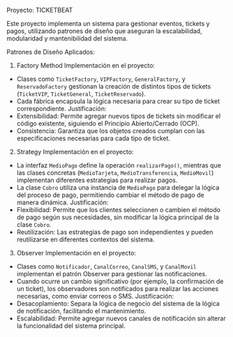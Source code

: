 Proyecto: TICKETBEAT

Este proyecto implementa un sistema para gestionar eventos, tickets y pagos, utilizando patrones de diseño que aseguran la escalabilidad, modularidad y mantenibilidad del sistema.

Patrones de Diseño Aplicados:

1. Factory Method
Implementación en el proyecto:
- Clases como `TicketFactory`, `VIPFactory`, `GeneralFactory`, y `ReservadoFactory` gestionan la creación de distintos tipos de tickets (`TicketVIP`, `TicketGeneral`, `TicketReservado`).
- Cada fábrica encapsula la lógica necesaria para crear su tipo de ticket correspondiente.
Justificación:
- Extensibilidad: Permite agregar nuevos tipos de tickets sin modificar el código existente, siguiendo el Principio Abierto/Cerrado (OCP).
- Consistencia: Garantiza que los objetos creados cumplan con las especificaciones necesarias para cada tipo de ticket.

2. Strategy
Implementación en el proyecto:
- La interfaz `MedioPago` define la operación `realizarPago()`, mientras que las clases concretas (`MedioTarjeta`, `MedioTransferencia`, `MedioMovil`) implementan diferentes estrategias para realizar pagos.
- La clase `Cobro` utiliza una instancia de `MedioPago` para delegar la lógica del proceso de pago, permitiendo cambiar el método de pago de manera dinámica.
Justificación:
- Flexibilidad: Permite que los clientes seleccionen o cambien el método de pago según sus necesidades, sin modificar la lógica principal de la clase `Cobro`.
- Reutilización: Las estrategias de pago son independientes y pueden reutilizarse en diferentes contextos del sistema.

3. Observer
Implementación en el proyecto:
- Clases como `Notificador`, `CanalCorreo`, `CanalSMS`, y `CanalMovil` implementan el patrón Observer para gestionar las notificaciones.
- Cuando ocurre un cambio significativo (por ejemplo, la confirmación de un ticket), los observadores son notificados para realizar las acciones necesarias, como enviar correos o SMS.
Justificación:
- Desacoplamiento: Separa la lógica de negocio del sistema de la lógica de notificación, facilitando el mantenimiento.
- Escalabilidad: Permite agregar nuevos canales de notificación sin alterar la funcionalidad del sistema principal.
